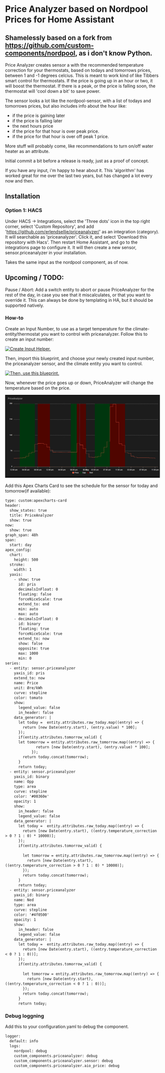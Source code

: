 # Price Analyzer based on Nordpool Prices for Home Assistant
## Shamelessly based on a fork from https://github.com/custom-components/nordpool, as i don't know Python.

Price Analyzer creates sensor a with the recommended temperature correction for your thermostats, based on todays and tomorrows prices, between 1 and -1 degrees celcius.
This is meant to work kind of like Tibbers smart control for thermostats. If the price is going up in an hour or two, it will boost the thermostat. If there is a peak, or the price is falling soon, the thermostat will 'cool down a bit' to save power. 

The sensor looks a lot like the nordpool-sensor, with a list of todays and tomorrows prices, but also includes info about the hour like:
- if the price is gaining later
- if the price is falling later
- the next hours price
- if the price for that hour is over peak price.
- if the price for that hour is over off peak 1 price.

More stuff will probably come, like recommendations to turn on/off water heater as an attribute.

Initial commit a bit before a release is ready, just as a proof of concept.


If you have any input, i'm happy to hear about it. This 'algorithm' has worked great for me over the last two years, but has changed a lot every now and then.

## Installation

### Option 1: HACS

Under HACS -> Integrations, select the 'Three dots' icon in the top right corner, select 'Custom Repository', and add 'https://github.com/erlendsellie/priceanalyzer/' as an integration (category).
It will searchable as 'priceanalyzer'. Click it, and select 'Download this repository with Hacs'.
Then restart Home Assistant, and go to the integrations page to configure it.
It will then create a new sensor, sensor.priceanalyzer in your installation.


Takes the same input as the nordpool component, as of now.


## Upcoming / TODO:
Pause / Abort: Add a switch entity to abort or pause PriceAnalyzer for the rest of the day, in case you see that it miscalculates, or that you want to override it. This can always be done by templating in HA, but it should be supported natively.



### How-to

Create an Input Number, to use as a target temperature for the climate-entity/thermostat you want to control with priceanalyzer. 
Follow this to create an input number:

[![Create Input Helper.](https://my.home-assistant.io/badges/helpers.svg)](https://my.home-assistant.io/redirect/helpers/)

Then, import this blueprint, and choose your newly created input number, the priceanalyzer sensor, and the climate entity you want to control.

[![Then, use this blueprint.](https://my.home-assistant.io/badges/blueprint_import.svg)](https://my.home-assistant.io/redirect/blueprint_import/?blueprint_url=https%3A%2F%2Fgithub.com%2Ferlendsellie%2FHomeAssistantConfig%2Fblob%2Fmaster%2Fblueprints%2Fautomation%2Ferlendsellie%2Fpriceanalyzer.yaml)



Now, whenever the price goes up or down, PriceAnalyzer will change the temperature based on the price.

![Apex Card Example](priceanalyzer.png?raw=true "Apex Card Example")

Add this Apex Charts Card to see the schedule for the sensor for today and tomorrow(if available):

```
type: custom:apexcharts-card
header:
  show_states: true
  title: PriceAnalyzer
  show: true
now:
  show: true
graph_span: 48h
span:
  start: day
apex_config:
  chart:
    height: 500
  stroke:
    width: 1
  yaxis:
    - show: true
      id: pris
      decimalsInFloat: 0
      floating: false
      forceNiceScale: true
      extend_to: end
      min: auto
      max: auto
    - decimalsInFloat: 0
      id: binary
      floating: true
      forceNiceScale: true
      extend_to: now
      show: false
      opposite: true
      max: 1000
      min: 0
series:
  - entity: sensor.priceanalyzer
    yaxis_id: pris
    extend_to: now
    name: Price
    unit: Øre/kWh
    curve: stepline
    color: tomato
    show:
      legend_value: false
      in_header: false
    data_generator: |
      let today =  entity.attributes.raw_today.map((entry) => {
        return [new Date(entry.start), (entry.value) * 100];
      });
      if(entity.attributes.tomorrow_valid) {
      let tomorrow = entity.attributes.raw_tomorrow.map((entry) => {
              return [new Date(entry.start), (entry.value) * 100];
            });
        return today.concat(tomorrow);
      }
      return today;
  - entity: sensor.priceanalyzer
    yaxis_id: binary
    name: Opp
    type: area
    curve: stepline
    color: '#00360e'
    opacity: 1
    show:
      in_header: false
      legend_value: false
    data_generator: |
      let today =  entity.attributes.raw_today.map((entry) => {
        return [new Date(entry.start), ((entry.temperature_correction > 0 ? 1 : 0) * 10000)];
      });
      if(entity.attributes.tomorrow_valid) {

        let tomorrow = entity.attributes.raw_tomorrow.map((entry) => {
          return [new Date(entry.start), ((entry.temperature_correction > 0 ? 1 : 0) * 10000)];
        });
        return today.concat(tomorrow);
      }
      return today;
  - entity: sensor.priceanalyzer
    yaxis_id: binary
    name: Ned
    type: area
    curve: stepline
    color: '#4f0500'
    opacity: 1
    show:
      in_header: false
      legend_value: false
    data_generator: |
      let today =  entity.attributes.raw_today.map((entry) => {
        return [new Date(entry.start), ((entry.temperature_correction < 0 ? 1 : 0))];
      });
      if(entity.attributes.tomorrow_valid) {

        let tomorrow = entity.attributes.raw_tomorrow.map((entry) => {
          return [new Date(entry.start), ((entry.temperature_correction < 0 ? 1 : 0))];
        });
        return today.concat(tomorrow);
      }
      return today;
```



### Debug loggning
Add this to your configuration.yaml to debug the component.

```
logger:
  default: info
  logs:
    nordpool: debug
    custom_components.priceanalyzer: debug
    custom_components.priceanalyzer.sensor: debug
    custom_components.priceanalyzer.aio_price: debug
```

